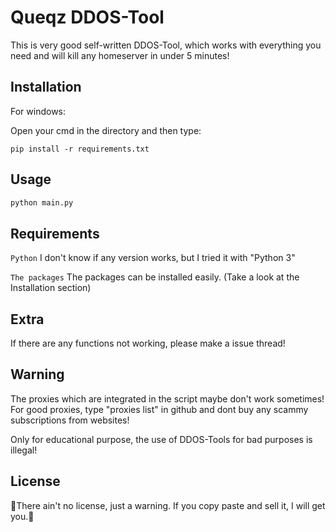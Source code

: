 # Queqz DDOS-Tool

This is very good self-written DDOS-Tool, which works with everything you need and will kill any homeserver in under 5 minutes!

## Installation

For windows:

Open your cmd in the directory and then type:
```
pip install -r requirements.txt
```

## Usage

```bash
python main.py
```

## Requirements

`Python` I don't know if any version works, but I tried it with "Python 3"

`The packages` The packages can be installed easily. (Take a look at the Installation section)

## Extra

If there are any functions not working, please make a issue thread!

## Warning
The proxies which are integrated in the script maybe don't work sometimes! For good proxies, type "proxies list" in github and dont buy any scammy subscriptions from websites!

Only for educational purpose, the use of DDOS-Tools for bad purposes is illegal!
## License

🛑There ain't no license, just a warning. If you copy paste and sell it, I will get you.🛑
